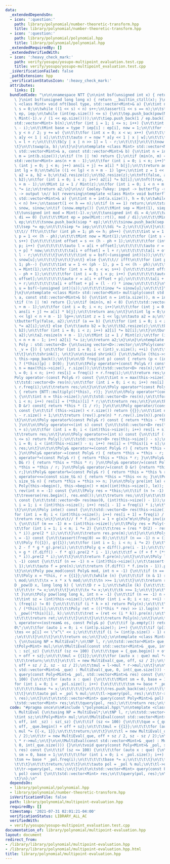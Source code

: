```yaml
---
data:
  _extendedDependsOn:
  - icon: ':question:'
    path: library/polynomial/number-theoretic-transform.hpp
    title: library/polynomial/number-theoretic-transform.hpp
  - icon: ':question:'
    path: library/polynomial/polynomial.hpp
    title: library/polynomial/polynomial.hpp
  _extendedRequiredBy: []
  _extendedVerifiedWith:
  - icon: ':heavy_check_mark:'
    path: verify/yosupo/yosupo-multipoint_evaluation.test.cpp
    title: verify/yosupo/yosupo-multipoint_evaluation.test.cpp
  _isVerificationFailed: false
  _pathExtension: hpp
  _verificationStatusIcon: ':heavy_check_mark:'
  attributes:
    links: []
  bundledCode: "\n\n\nnamespace NTT {\n\nint bsf(unsigned int x) { return __builtin_ctz(x);\
    \ }\nint bsf(unsigned long long x) { return __builtin_ctzll(x); }\n\ntemplate\
    \ <class Mint> void nft(bool type, std::vector<Mint>& a) {\n\tint n = int(a.size()),\
    \ s = 0;\n\twhile ((1 << s) < n) s++;\n\tassert(1 << s == n);\n\tstatic std::vector<Mint>\
    \ ep, iep;\n\twhile (int(ep.size()) <= s) {\n\t\tep.push_back(pow(Mint::rt(),\
    \ Mint(-1).v / (1 << ep.size())));\n\t\tiep.push_back(1 / ep.back());\n\t}\n\t\
    std::vector<Mint> b(n);\n\tfor (int i = 1; i <= s; i++) {\n\t\tint w = 1 << (s\
    \ - i);\n\t\tMint base = type ? iep[i] : ep[i], now = 1;\n\t\tfor (int y = 0;\
    \ y < n / 2; y += w) {\n\t\t\tfor (int x = 0; x < w; x++) {\n\t\t\t\tauto l =\
    \ a[y << 1 | x];\n\t\t\t\tauto r = now * a[y << 1 | x | w];\n\t\t\t\tb[y | x]\
    \ = l + r;\n\t\t\t\tb[y | x | n >> 1] = l - r;\n\t\t\t}\n\t\t\tnow *= base;\n\t\
    \t}\n\t\tswap(a, b);\n\t}\n}\n\ntemplate <class Mint> std::vector<Mint> multiply_nft(const\
    \ std::vector<Mint>& a, const std::vector<Mint>& b) {\n\tint n = int(a.size()),\
    \ m = int(b.size());\n\tif (!n || !m) return {};\n\tif (min(n, m) <= 8) {\n\t\t\
    std::vector<Mint> ans(n + m - 1);\n\t\tfor (int i = 0; i < n; i++)\n\t\t\tfor\
    \ (int j = 0; j < m; j++) ans[i + j] += a[i] * b[j];\n\t\treturn ans;\n\t}\n\t\
    int lg = 0;\n\twhile ((1 << lg) < n + m - 1) lg++;\n\tint z = 1 << lg;\n\tauto\
    \ a2 = a, b2 = b;\n\ta2.resize(z);\n\tb2.resize(z);\n\tnft(false, a2);\n\tnft(false,\
    \ b2);\n\tfor (int i = 0; i < z; i++) a2[i] *= b2[i];\n\tnft(true, a2);\n\ta2.resize(n\
    \ + m - 1);\n\tMint iz = 1 / Mint(z);\n\tfor (int i = 0; i < n + m - 1; i++) a2[i]\
    \ *= iz;\n\treturn a2;\n}\n\n// Cooley-Tukey: input -> butterfly -> bit reversing\
    \ -> output \n// bit reversing\ntemplate <class Mint> void butterfly(bool type,\
    \ std::vector<Mint>& a) {\n\tint n = int(a.size()), h = 0;\n\twhile ((1 << h)\
    \ < n) h++;\n\tassert(1 << h == n);\n\tif (n == 1) return;\n\n\tstatic std::vector<Mint>\
    \ snow, sinow;\n\tif (snow.empty()) {\n\t\tMint sep = Mint(1), siep = Mint(1);\n\
    \t\tunsigned int mod = Mint(-1).v;\n\t\tunsigned int di = 4;\n\t\twhile (mod %\
    \ di == 0) {\n\t\t\tMint ep = pow(Mint::rt(), mod / di);\n\t\t\tMint iep = 1 /\
    \ ep;\n\t\t\tsnow.push_back(siep * ep);\n\t\t\tsinow.push_back(sep * iep);\n\t\
    \t\tsep *= ep;\n\t\t\tsiep *= iep;\n\t\t\tdi *= 2;\n\t\t}\n\t}\n\tif (!type) {\n\
    \t\t// fft\n\t\tfor (int ph = 1; ph <= h; ph++) {\n\t\t\tint w = 1 << (ph - 1),\
    \ p = 1 << (h - ph);\n\t\t\tMint now = Mint(1);\n\t\t\tfor (int s = 0; s < w;\
    \ s++) {\n\t\t\t\tint offset = s << (h - ph + 1);\n\t\t\t\tfor (int i = 0; i <\
    \ p; i++) {\n\t\t\t\t\tauto l = a[i + offset];\n\t\t\t\t\tauto r = a[i + offset\
    \ + p] * now;\n\t\t\t\t\ta[i + offset] = l + r;\n\t\t\t\t\ta[i + offset + p] =\
    \ l - r;\n\t\t\t\t}\n\t\t\t\tint u = bsf(~(unsigned int)(s));\n\t\t\t\tnow *=\
    \ snow[u];\n\t\t\t}\n\t\t}\n\t} else {\n\t\t// ifft\n\t\tfor (int ph = h; ph >=\
    \ 1; ph--) {\n\t\t\tint w = 1 << (ph - 1), p = 1 << (h - ph);\n\t\t\tMint inow\
    \ = Mint(1);\n\t\t\tfor (int s = 0; s < w; s++) {\n\t\t\t\tint offset = s << (h\
    \ - ph + 1);\n\t\t\t\tfor (int i = 0; i < p; i++) {\n\t\t\t\t\tauto l = a[i +\
    \ offset];\n\t\t\t\t\tauto r = a[i + offset + p];\n\t\t\t\t\ta[i + offset] = l\
    \ + r;\n\t\t\t\t\ta[i + offset + p] = (l - r) * inow;\n\t\t\t\t}\n\t\t\t\tint\
    \ u = bsf(~(unsigned int)(s));\n\t\t\t\tinow *= sinow[u];\n\t\t\t}\n\t\t}\n\t\
    }\n}\n\ntemplate <class Mint> std::vector<Mint> multiply(const std::vector<Mint>&\
    \ a, const std::vector<Mint>& b) {\n\tint n = int(a.size()), m = int(b.size());\n\
    \tif (!n || !m) return {};\n\tif (min(n, m) < 8) {\n\t\tstd::vector<Mint> ans(n\
    \ + m - 1);\n\t\tfor (int i = 0; i < n; i++)\n\t\t\tfor (int j = 0; j < m; j++)\
    \ ans[i + j] += a[i] * b[j];\n\t\treturn ans;\n\t}\n\tint lg = 0;\n\twhile ((1\
    \ << lg) < n + m - 1) lg++;\n\tint z = 1 << lg;\n\tauto a2 = a;\n\ta2.resize(z);\n\
    \tbutterfly(false, a2);\n\tif (a == b) {\n\t\tfor (int i = 0; i < z; i++) a2[i]\
    \ *= a2[i];\n\t} else {\n\t\tauto b2 = b;\n\t\tb2.resize(z);\n\t\tbutterfly(false,\
    \ b2);\n\t\tfor (int i = 0; i < z; i++) a2[i] *= b2[i];\n\t}\n\tbutterfly(true,\
    \ a2);\n\ta2.resize(n + m - 1);\n\tMint iz = 1 / Mint(z);\n\tfor (int i = 0; i\
    \ < n + m - 1; i++) a2[i] *= iz;\n\treturn a2;\n}\n\n}\n\ntemplate <class D> struct\
    \ Poly : std::vector<D> {\n\tusing vector<D>::vector;\n\tPoly(const std::vector<D>&\
    \ _v = {}) { \n\t\tfor (int i = 0; i < (int)_v.size(); ++i) {\n\t\t\tthis->push_back(_v[i]);\n\
    \t\t}\n\t\tshrink(); \n\t}\n\n\tvoid shrink() {\n\t\twhile (this->size() && !this->back())\
    \ this->pop_back();\n\t}\n\n\tD freq(int p) const { return (p < (int)this->size())\
    \ ? (*this)[p] : D(0); }\n\t\n\tPoly operator+(const Poly& r) const {\n\t\tint\
    \ n = max(this->size(), r.size());\n\t\tstd::vector<D> res(n);\n\t\tfor (int i\
    \ = 0; i < n; i++) res[i] = freq(i) + r.freq(i);\n\t\treturn res;\n\t}\n\t\n\t\
    Poly operator-(const Poly& r) const {\n\t\tint n = max(this->size(), r.size());\n\
    \t\tstd::vector<D> res(n);\n\t\tfor (int i = 0; i < n; i++) res[i] = freq(i) -\
    \ r.freq(i);\n\t\treturn res;\n\t}\n\t\n\tPoly operator*(const Poly& r) const\
    \ { return {NTT::multiply((*this), r)}; }\n\t\n\tPoly operator*(const D& r) const\
    \ {\n\t\tint n = this->size();\n\t\tstd::vector<D> res(n);\n\t\tfor (int i = 0;\
    \ i < n; i++) res[i] = (*this)[i] * r;\n\t\treturn res;\n\t}\n\n\tPoly operator/(const\
    \ D &r) const{ return *this * (1 / r); }\n\t\n\tPoly operator/(const Poly& r)\
    \ const {\n\t\tif (this->size() < r.size()) return {{}};\n\t\tint n = (int)this->size()\
    \ - r.size() + 1;\n\t\treturn (rev().pre(n) * r.rev().inv(n)).pre(n).rev(n);\n\
    \t}\n\t\n\tPoly operator%(const Poly& r) const { return *this - *this / r * r;\
    \ }\n\t\n\tPoly operator<<(int s) const {\n\t\tstd::vector<D> res(this->size()\
    \ + s);\n\t\tfor (int i = 0; i < (int)this->size(); i++) res[i + s] = (*this)[i];\n\
    \t\treturn res;\n\t}\n\n\tPoly operator>>(int s) const {\n\t\tif ((int)this->size()\
    \ <= s) return Poly();\n\t\tstd::vector<D> res(this->size() - s);\n\t\tfor (int\
    \ i = 0; i < (int)this->size() - s; i++) res[i] = (*this)[i + s];\n\t\treturn\
    \ res;\n\t}\n\t\n\tPoly& operator+=(const Poly& r) { return *this = *this + r;\
    \ }\n\tPoly& operator-=(const Poly& r) { return *this = *this - r; }\n\tPoly&\
    \ operator*=(const Poly& r) { return *this = *this * r; }\n\tPoly& operator*=(const\
    \ D& r) { return *this = *this * r; }\n\tPoly& operator/=(const Poly& r) { return\
    \ *this = *this / r; }\n\tPoly& operator/=(const D &r) {return *this = *this /\
    \ r;}\n\tPoly& operator%=(const Poly& r) { return *this = *this % r; }\n\tPoly&\
    \ operator<<=(const size_t& n) { return *this = *this << n; }\n\tPoly& operator>>=(const\
    \ size_t& n) { return *this = *this >> n; }\n\n\tPoly pre(int le) const { return\
    \ Poly(this->begin(), this->begin() + min((int)this->size(), le)); }\n\t\n\tPoly\
    \ rev(int n = -1) const {\n\t\tPoly res = *this;\n\t\tif (n != -1) res.resize(n);\n\
    \t\treverse(res.begin(), res.end());\n\t\treturn res;\n\t}\n\t\n\tPoly diff()\
    \ const {\n\t\tstd::vector<D> res(max(0, (int)this->size() - 1));\n\t\tfor (int\
    \ i = 1; i < (int)this->size(); i++) res[i - 1] = freq(i) * i;\n\t\treturn res;\n\
    \t}\n\t\n\tPoly inte() const {\n\t\tstd::vector<D> res(this->size() + 1);\n\t\t\
    for (int i = 0; i < (int)this->size(); i++) res[i + 1] = freq(i) / (i + 1);\n\t\
    \treturn res;\n\t}\n\n\t// f * f.inv() = 1 + g(x)x^m\n\tPoly inv(int m = -1) const\
    \ {\n\t\tif (m == -1) m = (int)this->size();\n\t\tPoly res = Poly({D(1) / freq(0)});\n\
    \t\tfor (int i = 1; i < m; i *= 2) {\n\t\t\tres = (res * D(2) - res * res * pre(2\
    \ * i)).pre(2 * i);\n\t\t}\n\t\treturn res.pre(m);\n\t}\n\t\n\tPoly exp(int n\
    \ = -1) const {\n\t\tassert(freq(0) == 0);\n\t\tif (n == -1) n = (int)this->size();\n\
    \t\tPoly f({1}), g({1});\n\t\tfor (int i = 1; i < n; i *= 2) {\n\t\t\tg = (g *\
    \ 2 - f * g * g).pre(i);\n\t\t\tPoly q = diff().pre(i - 1);\n\t\t\tPoly w = (q\
    \ + g * (f.diff() - f * q)).pre(2 * i - 1);\n\t\t\tf = (f + f * (*this - w.inte()).pre(2\
    \ * i)).pre(2 * i);\n\t\t}\n\t\treturn f.pre(n);\n\t}\n\t\n\tPoly log(int n =\
    \ -1) const {\n\t\tif (n == -1) n = (int)this->size();\n\t\tassert(freq(0) ==\
    \ 1);\n\t\tauto f = pre(n);\n\t\treturn (f.diff() * f.inv(n - 1)).pre(n - 1).inte();\n\
    \t}\n\n\tPoly pow_mod(const Poly& mod, int n = -1) {\n\t\tif (n == -1) n = this->size();\n\
    \t\tPoly x = *this, r = {{1}};\n\t\twhile (n) {\n\t\t\tif (n & 1) r = r * x %\
    \ mod;\n\t\t\tx = x * x % mod;\n\t\t\tn >>= 1;\n\t\t}\n\t\treturn r;\n\t}\n\n\t\
    D _pow(D x, long long k) { \n\t\tD r = 1;\n\t\twhile (k) {\n\t\t\tif (k & 1) {\n\
    \t\t\t\tr *= x;\n\t\t\t}\n\t\t\tx *= x;\n\t\t\tk >>= 1;\n\t\t}\n\t\treturn r;\n\
    \t }\n\n\tPoly pow(long long k, int n = -1) {\n\t\tif (n == -1) n = this->size();\n\
    \t\tint sz = (int)this->size();\n\t\tfor (int i = 0; i < sz; ++i) {\n\t\t\tif\
    \ (freq(i) != 0) {\n\t\t\t\tif (i * k > n) return Poly(n);\n\t\t\t\tD rev = 1\
    \ / (*this)[i];\n\t\t\t\tPoly ret = (((*this * rev) >> i).log(n) * k).exp(n) *\
    \ _pow((*this)[i], k);\n\t\t\t\tret = (ret << (i * k)).pre(n);\n\t\t\t\tret.resize(n);\n\
    \t\t\t\treturn ret;\n\t\t\t}\n\t\t}\n\t\treturn Poly(n);\n\t}\n\n\tfriend ostream&\
    \ operator<<(ostream& os, const Poly& p) {\n\t\tif (p.empty()) return os << \"\
    0\";\n\t\tfor (auto i = 0; i < (int)p.size(); i++) {\n\t\t\tif (p[i]) {\n\t\t\t\
    \tos << p[i] << \"x^\" << i;\n\t\t\t\tif (i != (int)p.size() - 1) os << \"+\"\
    ;\n\t\t\t}\n\t\t}\n\t\treturn os;\n\t}\n};\n\ntemplate <class Mint> struct MultiEval\
    \ {\n\tusing NP = MultiEval*;\n\tNP l, r;\n\tstd::vector<Mint> que;\n\tint sz;\n\
    \tPoly<Mint> mul;\n\n\tMultiEval(const std::vector<Mint>& _que, int off, int _sz)\
    \ : sz(_sz) {\n\t\tif (sz <= 100) {\n\t\t\tque = {_que.begin() + off, _que.begin()\
    \ + off + sz};\n\t\t\tmul = {{1}};\n\t\t\tfor (auto x : que) mul *= {{-x, 1}};\n\
    \t\t\treturn;\n\t\t}\n\t\tl = new MultiEval(_que, off, sz / 2);\n\t\tr = new MultiEval(_que,\
    \ off + sz / 2, sz - sz / 2);\n\t\tmul = l->mul * r->mul;\n\t}\n\n\tMultiEval(const\
    \ std::vector<Mint>& _que) : MultiEval(_que, 0, int(_que.size())) {}\n\n\tvoid\
    \ query(const Poly<Mint>& _pol, std::vector<Mint>& res) const {\n\t\tif (sz <=\
    \ 100) {\n\t\t\tfor (auto x : que) {\n\t\t\t\tMint sm = 0, base = 1;\n\t\t\t\t\
    for (int i = 0; i < _pol.size(); i++) {\n\t\t\t\t\tsm += base * _pol.freq(i);\n\
    \t\t\t\t\tbase *= x;\n\t\t\t\t}\n\t\t\t\tres.push_back(sm);\n\t\t\t}\n\t\t\treturn;\n\
    \t\t}\n\t\tauto pol = _pol % mul;\n\t\tl->query(pol, res);\n\t\tr->query(pol,\
    \ res);\n\t}\n\t\n\tstd::vector<Mint> query(const Poly<Mint>& pol) const {\n\t\
    \tstd::vector<Mint> res;\n\t\tquery(pol, res);\n\t\treturn res;\n\t}\n};\n"
  code: "#pragma once\n\n#include \"polynomial.hpp\"\n\ntemplate <class Mint> struct\
    \ MultiEval {\n\tusing NP = MultiEval*;\n\tNP l, r;\n\tstd::vector<Mint> que;\n\
    \tint sz;\n\tPoly<Mint> mul;\n\n\tMultiEval(const std::vector<Mint>& _que, int\
    \ off, int _sz) : sz(_sz) {\n\t\tif (sz <= 100) {\n\t\t\tque = {_que.begin() +\
    \ off, _que.begin() + off + sz};\n\t\t\tmul = {{1}};\n\t\t\tfor (auto x : que)\
    \ mul *= {{-x, 1}};\n\t\t\treturn;\n\t\t}\n\t\tl = new MultiEval(_que, off, sz\
    \ / 2);\n\t\tr = new MultiEval(_que, off + sz / 2, sz - sz / 2);\n\t\tmul = l->mul\
    \ * r->mul;\n\t}\n\n\tMultiEval(const std::vector<Mint>& _que) : MultiEval(_que,\
    \ 0, int(_que.size())) {}\n\n\tvoid query(const Poly<Mint>& _pol, std::vector<Mint>&\
    \ res) const {\n\t\tif (sz <= 100) {\n\t\t\tfor (auto x : que) {\n\t\t\t\tMint\
    \ sm = 0, base = 1;\n\t\t\t\tfor (int i = 0; i < _pol.size(); i++) {\n\t\t\t\t\
    \tsm += base * _pol.freq(i);\n\t\t\t\t\tbase *= x;\n\t\t\t\t}\n\t\t\t\tres.push_back(sm);\n\
    \t\t\t}\n\t\t\treturn;\n\t\t}\n\t\tauto pol = _pol % mul;\n\t\tl->query(pol, res);\n\
    \t\tr->query(pol, res);\n\t}\n\t\n\tstd::vector<Mint> query(const Poly<Mint>&\
    \ pol) const {\n\t\tstd::vector<Mint> res;\n\t\tquery(pol, res);\n\t\treturn res;\n\
    \t}\n};\n"
  dependsOn:
  - library/polynomial/polynomial.hpp
  - library/polynomial/number-theoretic-transform.hpp
  isVerificationFile: false
  path: library/polynomial/multipoint-evaluation.hpp
  requiredBy: []
  timestamp: '2021-07-31 02:01:21-04:00'
  verificationStatus: LIBRARY_ALL_AC
  verifiedWith:
  - verify/yosupo/yosupo-multipoint_evaluation.test.cpp
documentation_of: library/polynomial/multipoint-evaluation.hpp
layout: document
redirect_from:
- /library/library/polynomial/multipoint-evaluation.hpp
- /library/library/polynomial/multipoint-evaluation.hpp.html
title: library/polynomial/multipoint-evaluation.hpp
---
```

